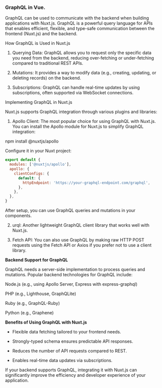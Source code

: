 ### GraphQL in Vue. 


GraphQL can be used to communicate with the backend when building applications with Nuxt.js. GraphQL is a powerful query language for APIs that enables efficient, flexible, and type-safe communication between the frontend (Nuxt.js) and the backend.

How GraphQL is Used in Nuxt.js

1. Querying Data: GraphQL allows you to request only the specific data you need from the backend, reducing over-fetching or under-fetching compared to traditional REST APIs.


2. Mutations: It provides a way to modify data (e.g., creating, updating, or deleting records) on the backend.


3. Subscriptions: GraphQL can handle real-time updates by using subscriptions, often supported via WebSocket connections.



Implementing GraphQL in Nuxt.js

Nuxt.js supports GraphQL integration through various plugins and libraries:

1. Apollo Client: The most popular choice for using GraphQL with Nuxt.js. You can install the Apollo module for Nuxt.js to simplify GraphQL integration:

npm install @nuxtjs/apollo

Configure it in your Nuxt project:

``` js
export default {
  modules: ['@nuxtjs/apollo'],
  apollo: {
    clientConfigs: {
      default: {
        httpEndpoint: 'https://your-graphql-endpoint.com/graphql',
      },
    },
  },
}
```

After setup, you can use GraphQL queries and mutations in your components.


2. urql: Another lightweight GraphQL client library that works well with Nuxt.js.


3. Fetch API: You can also use GraphQL by making raw HTTP POST requests using the Fetch API or Axios if you prefer not to use a client library.



**Backend Support for GraphQL**

GraphQL needs a server-side implementation to process queries and mutations. Popular backend technologies for GraphQL include:

Node.js (e.g., using Apollo Server, Express with express-graphql)

PHP (e.g., Lighthouse, GraphQLite)

Ruby (e.g., GraphQL-Ruby)

Python (e.g., Graphene)


**Benefits of Using GraphQL with Nuxt.js**

- Flexible data fetching tailored to your frontend needs.

- Strongly-typed schema ensures predictable API responses.

- Reduces the number of API requests compared to REST.

- Enables real-time data updates via subscriptions.


If your backend supports GraphQL, integrating it with Nuxt.js can significantly improve the efficiency and developer experience of your application.

